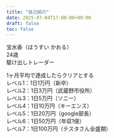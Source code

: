 ```yaml
---
title: "自己紹介"
date: 2025-07-04T17:00:00+09:00
draft: false
toc: false
---
```

宝水香（ほうすい かおる）  
24歳  
駆け出しトレーダー  

1ヶ月平均で達成したらクリアとする    
レベル1：1日1万円（新卒）  
レベル2：1日3万円（武蔵野市役所）  
レベル3：1日5万円（ソニー）  
レベル4：1日10万円（キーエンス）  
レベル5：1日20万円（google部長）  
レベル6：1日50万円（年収1億）  
レベル7：1日100万円（テスタさん全盛期）